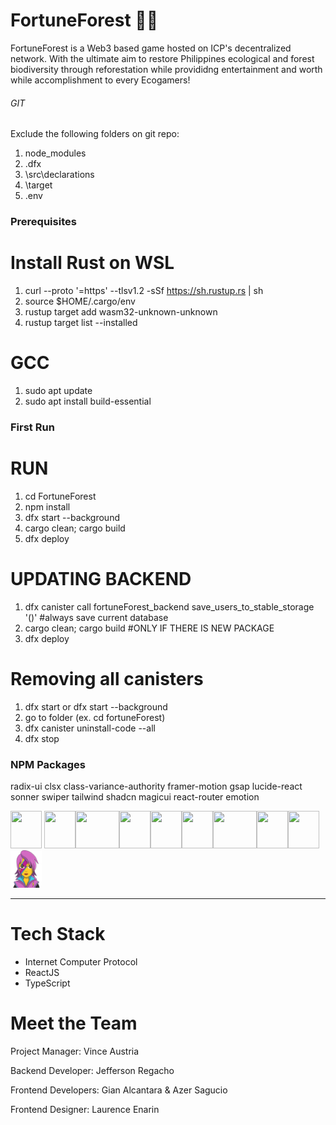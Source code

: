 <h1>FortuneForest 🌴🌳</h1>

FortuneForest is a Web3 based game hosted on ICP's decentralized network. With the ultimate aim to restore Philippines ecological and forest biodiversity through reforestation while provididng entertainment and worth while accomplishment to every Ecogamers!


###### GIT ######
Exclude the following folders on git repo:
1. node_modules
2. .dfx
3. \src\declarations
4. \target
5. .env


### Prerequisites ###
# Install Rust on WSL
1. curl --proto '=https' --tlsv1.2 -sSf https://sh.rustup.rs | sh
2. source $HOME/.cargo/env
3. rustup target add wasm32-unknown-unknown
4. rustup target list --installed

# GCC
1. sudo apt update
2. sudo apt install build-essential

### First Run ###
# RUN
1. cd FortuneForest
2. npm install
3. dfx start --background
4. cargo clean; cargo build
5. dfx deploy

# UPDATING BACKEND
1. dfx canister call fortuneForest_backend save_users_to_stable_storage '()' #always save current database
2. cargo clean; cargo build #ONLY IF THERE IS NEW PACKAGE
3. dfx deploy

# Removing all canisters
1. dfx start or dfx start --background
2. go to folder (ex. cd fortuneForest)
3. dfx canister uninstall-code --all
4. dfx stop

<h3>NPM Packages</h3>
radix-ui
clsx
class-variance-authority
framer-motion
gsap
lucide-react
sonner
swiper
tailwind
shadcn
magicui
react-router
emotion
<p><img src="https://cdn.worldvectorlogo.com/logos/radix-ui.svg" width="50" height="60"> <img src="https://cva.style/_next/image?url=%2F_next%2Fstatic%2Fmedia%2Fwallpaper-hd.6da17633.jpg&w=1920&q=75" width="50" height="60"><img src="https://www.ejable.com/wp-content/uploads/2022/04/Framer-Motion.webp" width="70" height="60"><img src="https://avatars.githubusercontent.com/u/66879934?s=48&v=4p" width="50" height="60"><img src="https://swiperjs.com/images/swiper-logo.svg" width="50" height="60"><img src="https://upload.wikimedia.org/wikipedia/commons/d/d5/Tailwind_CSS_Logo.svg" width="50" height="60"><img src="https://avatars.githubusercontent.com/u/139895814?s=200&v=4" width="70" height="60"><img src="https://avatars.githubusercontent.com/u/166878038?s=200&v=4" width="50" height="60"><img src="https://reactrouter.com/_brand/React%20Router%20Brand%20Assets/React%20Router%20Logo/One%20Color/Dark.svg" width="50" height="60"><img src="https://raw.githubusercontent.com/emotion-js/emotion/main/emotion.png" width="50" height="60"></p>


<hr>
<h1>Tech Stack</h1>

* Internet Computer Protocol
* ReactJS
* TypeScript

<h1> Meet the Team </h1>

<p>Project Manager: Vince Austria</p>
<p>Backend Developer: Jefferson Regacho</p>
<p>Frontend Developers: Gian Alcantara & Azer Sagucio</p>
<p>Frontend Designer: Laurence Enarin </p>
